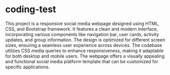 # coding-test

This project is a responsive social media webpage designed using HTML, CSS, and Bootstrap framework. It features a clean and modern interface, incorporating various components like navigation bar, user cards, activity updates, and group information. The design is optimized for different screen sizes, ensuring a seamless user experience across devices. The codebase utilizes CSS media queries to enhance responsiveness, making it adaptable for both desktop and mobile users. The webpage offers a visually appealing and functional social media platform template that can be customized for specific applications.
